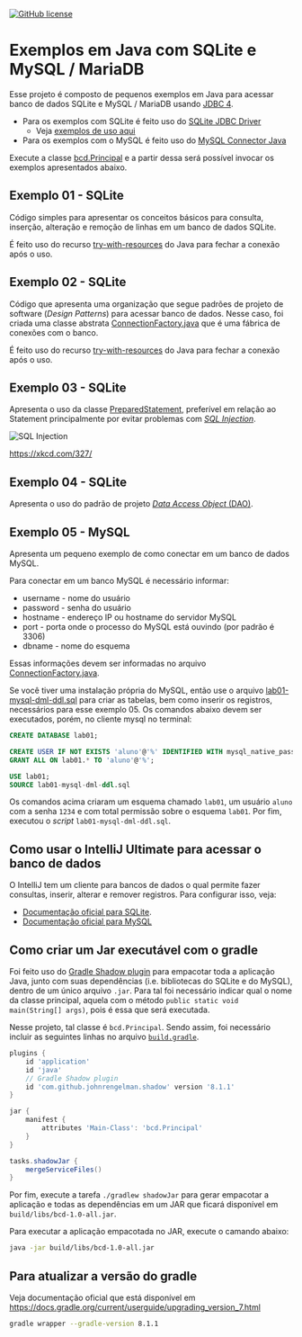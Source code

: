 [![GitHub license](https://img.shields.io/badge/license-MIT-blue.svg)](LICENSE)

# Exemplos em Java com SQLite e MySQL / MariaDB

Esse projeto é composto de pequenos exemplos em Java para acessar banco de dados SQLite e MySQL / MariaDB usando [JDBC 4](https://docs.oracle.com/javase/tutorial/jdbc/basics/connecting.html).

- Para os exemplos com SQLite é feito uso do [SQLite JDBC Driver](https://mvnrepository.com/artifact/org.xerial/sqlite-jdbc)
  - Veja [exemplos de uso aqui](https://github.com/xerial/sqlite-jdbc/blob/master/USAGE.md)
- Para os exemplos com o MySQL é feito uso do [MySQL Connector Java](https://mvnrepository.com/artifact/mysql/mysql-connector-java)

Execute a classe [bcd.Principal](src/main/java/bcd/Principal.java) e a partir dessa será possível invocar os exemplos apresentados abaixo.

## Exemplo 01 - SQLite

Código simples para apresentar os conceitos básicos para consulta, inserção, alteração e remoção de linhas em um banco de dados SQLite.

É feito uso do recurso [try-with-resources](https://docs.oracle.com/javase/tutorial/essential/exceptions/tryResourceClose.html) do Java para fechar a conexão após o uso.

## Exemplo 02 - SQLite

Código que apresenta uma organização que segue padrões de projeto de software (*Design Patterns*) para acessar banco de dados. Nesse caso, foi criada uma classe abstrata [ConnectionFactory.java](src/main/java/exemplo02/db/ConnectionFactory.java) que é uma fábrica de conexões com o banco.

É feito uso do recurso [try-with-resources](https://docs.oracle.com/javase/tutorial/essential/exceptions/tryResourceClose.html) do Java para fechar a conexão após o uso.

## Exemplo 03 - SQLite

Apresenta o uso da classe [PreparedStatement](https://docs.oracle.com/javase/tutorial/jdbc/basics/prepared.html), preferível em relação ao Statement principalmente por evitar problemas com [*SQL Injection*](https://pt.wikipedia.org/wiki/Inje%C3%A7%C3%A3o_de_SQL).


![SQL Injection](exploits_of_a_mom.png)

https://xkcd.com/327/

## Exemplo 04 - SQLite

Apresenta o uso do padrão de projeto [*Data Access Object* (DAO)](https://pt.wikipedia.org/wiki/Objeto_de_acesso_a_dados).

## Exemplo 05 - MySQL

Apresenta um pequeno exemplo de como conectar em um banco de dados MySQL.

Para conectar em um banco MySQL é necessário informar:
- username - nome do usuário
- password - senha do usuário
- hostname - endereço IP ou hostname do servidor MySQL
- port - porta onde o processo do MySQL está ouvindo (por padrão é 3306)
- dbname - nome do esquema

Essas informações devem ser informadas no arquivo [ConnectionFactory.java](src/main/java/exemplo05mysql/db/ConnectionFactory.java).

Se você tiver uma instalação própria do MySQL, então use o arquivo [lab01-mysql-dml-ddl.sql](src/main/resources/lab01-mysql-dml-ddl.sql) para criar as tabelas, bem como inserir os registros, necessários para esse exemplo 05. Os comandos abaixo devem ser executados, porém, no cliente mysql no terminal:
```SQL
CREATE DATABASE lab01;

CREATE USER IF NOT EXISTS 'aluno'@'%' IDENTIFIED WITH mysql_native_password by '1234';
GRANT ALL ON lab01.* TO 'aluno'@'%';

USE lab01;
SOURCE lab01-mysql-dml-ddl.sql
```

Os comandos acima criaram um esquema chamado `lab01`, um usuário `aluno` com a senha `1234` e com total permissão sobre o esquema `lab01`. Por fim, executou o *script* `lab01-mysql-dml-ddl.sql`.


## Como usar o IntelliJ Ultimate para acessar o banco de dados

O IntelliJ tem um cliente para bancos de dados o qual permite fazer consultas, inserir, alterar e remover registros. Para configurar isso, veja:

- [Documentação oficial para SQLite](https://www.jetbrains.com/help/idea/connecting-to-a-database.html#connect-to-sqlite-database).
- [Documentação oficial para MySQL](https://www.jetbrains.com/help/idea/connecting-to-a-database.html#connect-to-mysql-database)

## Como criar um Jar executável com o gradle

Foi feito uso do [Gradle Shadow plugin](https://imperceptiblethoughts.com/shadow/) para empacotar toda a aplicação Java,  junto com suas dependências (i.e. bibliotecas do SQLite e do MySQL), dentro de um único arquivo `.jar`. Para tal foi  necessário indicar qual o nome da classe principal, aquela com o método `public static void main(String[] args)`, pois é essa que será executada. 

Nesse projeto, tal classe é `bcd.Principal`.  Sendo assim, foi necessário incluir as seguintes linhas no  arquivo [`build.gradle`](build.gradle). 

```groovy
plugins {
    id 'application'
    id 'java'
    // Gradle Shadow plugin
    id 'com.github.johnrengelman.shadow' version '8.1.1'
}

jar {
    manifest {
        attributes 'Main-Class': 'bcd.Principal'
    }
}

tasks.shadowJar {
    mergeServiceFiles()
}
```
Por fim, execute a tarefa `./gradlew shadowJar` para gerar empacotar a aplicação e todas as dependências em um JAR que ficará disponível em `build/libs/bcd-1.0-all.jar`.

Para executar a aplicação empacotada no JAR, execute o camando abaixo:

```bash
java -jar build/libs/bcd-1.0-all.jar
```

## Para atualizar a versão do gradle

Veja documentação oficial que está disponível em https://docs.gradle.org/current/userguide/upgrading_version_7.html

```bash
gradle wrapper --gradle-version 8.1.1
```